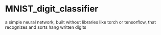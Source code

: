 # MNIST_digit_classifier
a simple neural network, built without libraries like torch or tensorflow, that recognizes and sorts hang written digits
